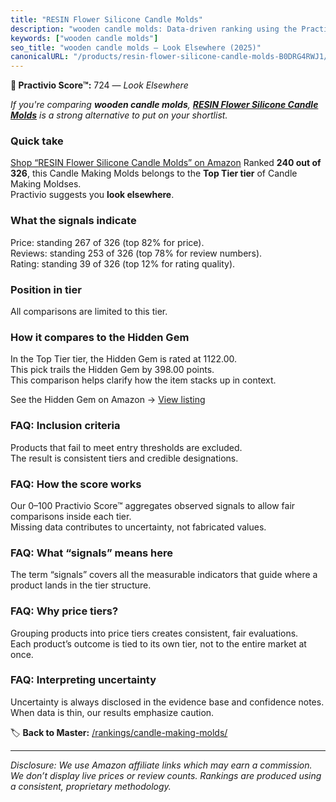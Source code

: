 ```yaml
---
title: "RESIN Flower Silicone Candle Molds"
description: "wooden candle molds: Data-driven ranking using the Practivio Score™. Positioned by quality, value, demand, findability, momentum."
keywords: ["wooden candle molds"]
seo_title: "wooden candle molds — Look Elsewhere (2025)"
canonicalURL: "/products/resin-flower-silicone-candle-molds-B0DRG4RWJ1/"
---
```


**🚫 Practivio Score™:** 724 — _Look Elsewhere_


*If you're comparing **wooden candle molds**, **[RESIN Flower Silicone Candle Molds](https://www.amazon.com/dp/B0DRG4RWJ1?tag=practivio-20)** is a strong alternative to put on your shortlist.*
### Quick take
[Shop “RESIN Flower Silicone Candle Molds” on Amazon](https://www.amazon.com/dp/B0DRG4RWJ1?tag=practivio-20)
Ranked **240 out of 326**, this Candle Making Molds belongs to the **Top Tier tier** of Candle Making Moldses.  
Practivio suggests you **look elsewhere**.

### What the signals indicate
Price: standing 267 of 326 (top 82% for price).  
Reviews: standing 253 of 326 (top 78% for review numbers).  
Rating: standing 39 of 326 (top 12% for rating quality).  

### Position in tier
All comparisons are limited to this tier.

### How it compares to the Hidden Gem
In the Top Tier tier, the Hidden Gem is rated at 1122.00.  
This pick trails the Hidden Gem by 398.00 points.  
This comparison helps clarify how the item stacks up in context.  

See the Hidden Gem on Amazon → [View listing](https://www.amazon.com/dp/B07WRDQ373?tag=practivio-20)

### FAQ: Inclusion criteria
Products that fail to meet entry thresholds are excluded.  
The result is consistent tiers and credible designations.

### FAQ: How the score works
Our 0–100 Practivio Score™ aggregates observed signals to allow fair comparisons inside each tier.  
Missing data contributes to uncertainty, not fabricated values.

### FAQ: What “signals” means here
The term “signals” covers all the measurable indicators that guide where a product lands in the tier structure.

### FAQ: Why price tiers?
Grouping products into price tiers creates consistent, fair evaluations.  
Each product’s outcome is tied to its own tier, not to the entire market at once.

### FAQ: Interpreting uncertainty
Uncertainty is always disclosed in the evidence base and confidence notes.  
When data is thin, our results emphasize caution.


🏷️ **Back to Master:** [/rankings/candle-making-molds/](/rankings/candle-making-molds/)

---
_Disclosure: We use Amazon affiliate links which may earn a commission. We don’t display live prices or review counts. Rankings are produced using a consistent, proprietary methodology._
